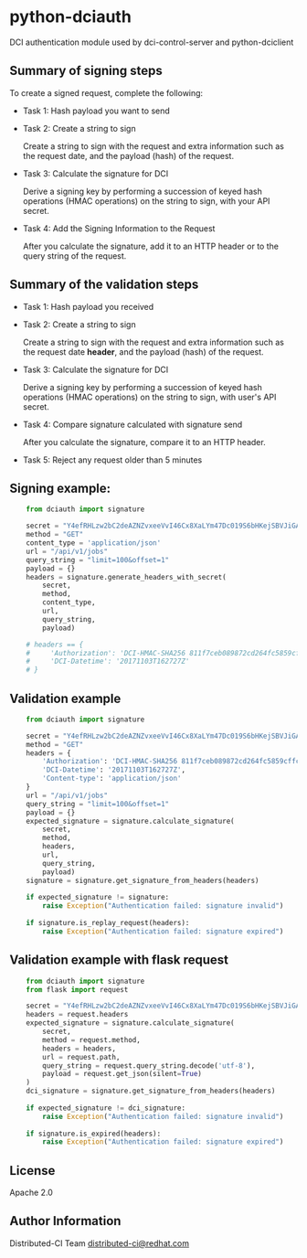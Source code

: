 # python-dciauth

DCI authentication module used by dci-control-server and python-dciclient

## Summary of signing steps

To create a signed request, complete the following:

 * Task 1: Hash payload you want to send
 
 * Task 2: Create a string to sign
 
   Create a string to sign with the request and extra information such as the request date, and the payload (hash) of the request.
 
 * Task 3: Calculate the signature for DCI
 
   Derive a signing key by performing a succession of keyed hash operations (HMAC operations) on the string to sign, with your API secret.
 
 * Task 4: Add the Signing Information to the Request
 
   After you calculate the signature, add it to an HTTP header or to the query string of the request.

## Summary of the validation steps

 * Task 1: Hash payload you received
 
 * Task 2: Create a string to sign
 
   Create a string to sign with the request and extra information such as the request date **header**, and the payload (hash) of the request.
 
 * Task 3: Calculate the signature for DCI
 
   Derive a signing key by performing a succession of keyed hash operations (HMAC operations) on the string to sign, with user's API secret.
 
 * Task 4: Compare signature calculated with signature send
 
   After you calculate the signature, compare it to an HTTP header.
    
 * Task 5: Reject any request older than 5 minutes

## Signing example:

```python
    from dciauth import signature

    secret = "Y4efRHLzw2bC2deAZNZvxeeVvI46Cx8XaLYm47Dc019S6bHKejSBVJiGAfHbZLIN"
    method = "GET"
    content_type = 'application/json'
    url = "/api/v1/jobs"
    query_string = "limit=100&offset=1"
    payload = {}
    headers = signature.generate_headers_with_secret(
        secret,
        method,
        content_type,
        url,
        query_string,
        payload)

    # headers == {
    #     'Authorization': 'DCI-HMAC-SHA256 811f7ceb089872cd264fc5859cffcd6ddfbe8ce851f0743199ad4c96470c6b6b',
    #     'DCI-Datetime': '20171103T162727Z'
    # }
```

## Validation example

```python
    from dciauth import signature

    secret = "Y4efRHLzw2bC2deAZNZvxeeVvI46Cx8XaLYm47Dc019S6bHKejSBVJiGAfHbZLIN"
    method = "GET"
    headers = {
        'Authorization': 'DCI-HMAC-SHA256 811f7ceb089872cd264fc5859cffcd6ddfbe8ce851f0743199ad4c96470c6b6b',
        'DCI-Datetime': '20171103T162727Z',
        'Content-type': 'application/json'
    }
    url = "/api/v1/jobs"
    query_string = "limit=100&offset=1"
    payload = {}
    expected_signature = signature.calculate_signature(
        secret,
        method,
        headers,
        url,
        query_string,
        payload)
    signature = signature.get_signature_from_headers(headers)
    
    if expected_signature != signature:
        raise Exception("Authentication failed: signature invalid")
    
    if signature.is_replay_request(headers):
        raise Exception("Authentication failed: signature expired")

```

## Validation example with flask request

```python
    from dciauth import signature
    from flask import request

    secret = "Y4efRHLzw2bC2deAZNZvxeeVvI46Cx8XaLYm47Dc019S6bHKejSBVJiGAfHbZLIN"
    headers = request.headers
    expected_signature = signature.calculate_signature(
        secret,
        method = request.method,
        headers = headers,
        url = request.path,
        query_string = request.query_string.decode('utf-8'),
        payload = request.get_json(silent=True)
    )
    dci_signature = signature.get_signature_from_headers(headers)
    
    if expected_signature != dci_signature:
        raise Exception("Authentication failed: signature invalid")
    
    if signature.is_expired(headers):
        raise Exception("Authentication failed: signature expired")

```

## License

Apache 2.0


## Author Information

Distributed-CI Team  <distributed-ci@redhat.com>
